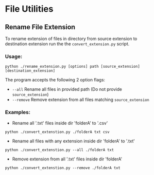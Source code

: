 # File Utilities

## Rename File Extension

To rename extension of files in directory from source extension to destination extension run the the `convert_extension.py` script.
 ### Usage:
 
```
python ./rename_extension.py [options] path [source_extension] [destination_extension] 
```

The program accepts the following 2 option flags:
 - `--all` Rename all files in provided path (Do not provide `source_extension`)
 - `--remove` Remove extension from all files matching `source_extension`
 
 ### Examples:
 
 - Rename all '.txt' files inside dir 'folderA' to '.csv'
```
python ./convert_extenstion.py ./folderA txt csv
```
- Rename all files with any extension inside dir 'folderA' to '.txt'
```
python ./convert_extenstion.py --all ./folderA txt
```
- Remove extension from all '.txt' files inside dir 'folderA'
```
python ./convert_extenstion.py --remove ./folderA txt
```
